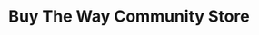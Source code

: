 ---
title: "Buy The Way Community Store"
url: /los-banos/buy-the-way-community-store/
shop: Lebensmittel
---